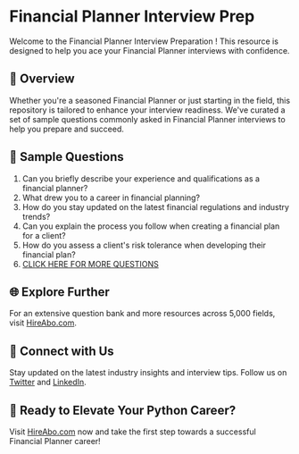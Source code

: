 # Financial Planner Interview Prep

Welcome to the Financial Planner Interview Preparation ! This resource is designed to help you ace your Financial Planner interviews with confidence.

## 🚀 Overview

Whether you're a seasoned Financial Planner or just starting in the field, this repository is tailored to enhance your interview readiness. We've curated a set of sample questions commonly asked in Financial Planner interviews to help you prepare and succeed.

## 📝 Sample Questions

1. Can you briefly describe your experience and qualifications as a financial planner?
2. What drew you to a career in financial planning?
3. How do you stay updated on the latest financial regulations and industry trends?
4. Can you explain the process you follow when creating a financial plan for a client?
5. How do you assess a client's risk tolerance when developing their financial plan?
6. [CLICK HERE FOR MORE QUESTIONS](https://hireabo.com/job/1_2_7/Financial%20Planner)

## 🌐 Explore Further

For an extensive question bank and more resources across 5,000 fields, visit [HireAbo.com](https://www.hireabo.com).

## 📱 Connect with Us

Stay updated on the latest industry insights and interview tips. Follow us on [Twitter](https://twitter.com/hireabo) and [LinkedIn](https://www.linkedin.com/in/hire-abo-3609972a8/).

## 🚀 Ready to Elevate Your Python Career?

Visit [HireAbo.com](https://www.hireabo.com) now and take the first step towards a successful Financial Planner career!